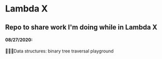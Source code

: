 # Lambda X
## Repo to share work I'm doing while in Lambda X

#### 08/27/2020:
👩🏾‍💻Data structures: binary tree traversal playground
